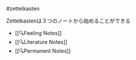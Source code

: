  #zettelkasten 

Zettelkastenは３つのノートから始めることができる

- [[🔍Feeling Notes]]
- [[🔍Literature Notes]]
- [[🔍Permanent Notes]]
